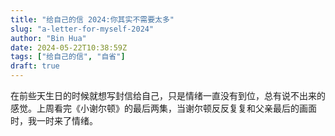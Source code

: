 ```yaml
---
title: "给自己的信 2024:你其实不需要太多"
slug: "a-letter-for-myself-2024"
author: "Bin Hua"
date: 2024-05-22T10:38:59Z
tags: ["给自己的信", "自省"]
draft: true
---
```


在前些天生日的时候就想写封信给自己，只是情绪一直没有到位，总有说不出来的感觉。上周看完《小谢尔顿》的最后两集，当谢尔顿反反复复和父亲最后的画面时，我一时来了情绪。